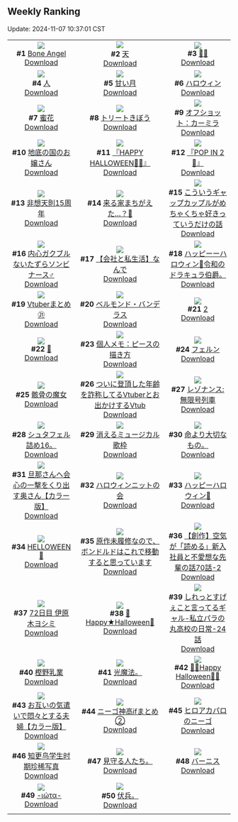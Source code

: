 ## Weekly Ranking
Update: 2024-11-07 10:37:01 CST

|      |      |      |
| :----: | :----: | :----: |
| ![](https://i.pixiv.re/c/240x480/img-master/img/2024/10/30/00/20/54/123800575_p0_master1200.jpg)<br>**#1** [Bone Angel](https://www.pixiv.net/artworks/123800575)<br>[Download](https://i.pixiv.re/img-original/img/2024/10/30/00/20/54/123800575_p0.jpg) | ![](https://i.pixiv.re/c/240x480/img-master/img/2024/10/30/01/17/45/123802206_p0_master1200.jpg)<br>**#2** [天](https://www.pixiv.net/artworks/123802206)<br>[Download](https://i.pixiv.re/img-original/img/2024/10/30/01/17/45/123802206_p0.jpg) | ![](https://i.pixiv.re/c/240x480/img-master/img/2024/10/31/00/08/08/123830636_p0_master1200.jpg)<br>**#3** [💛🖤](https://www.pixiv.net/artworks/123830636)<br>[Download](https://i.pixiv.re/img-original/img/2024/10/31/00/08/08/123830636_p0.png) |
| ![](https://i.pixiv.re/c/240x480/img-master/img/2024/11/01/00/03/06/123872674_p0_master1200.jpg)<br>**#4** [人](https://www.pixiv.net/artworks/123872674)<br>[Download](https://i.pixiv.re/img-original/img/2024/11/01/00/03/06/123872674_p0.jpg) | ![](https://i.pixiv.re/c/240x480/img-master/img/2024/11/01/00/00/53/123872359_p0_master1200.jpg)<br>**#5** [甘い月](https://www.pixiv.net/artworks/123872359)<br>[Download](https://i.pixiv.re/img-original/img/2024/11/01/00/00/53/123872359_p0.png) | ![](https://i.pixiv.re/c/240x480/img-master/img/2024/10/31/22/04/43/123865229_p0_master1200.jpg)<br>**#6** [ハロウィン](https://www.pixiv.net/artworks/123865229)<br>[Download](https://i.pixiv.re/img-original/img/2024/10/31/22/04/43/123865229_p0.png) |
| ![](https://i.pixiv.re/c/240x480/img-master/img/2024/10/30/00/01/04/123799640_p0_master1200.jpg)<br>**#7** [蜜花](https://www.pixiv.net/artworks/123799640)<br>[Download](https://i.pixiv.re/img-original/img/2024/10/30/00/01/04/123799640_p0.jpg) | ![](https://i.pixiv.re/c/240x480/img-master/img/2024/10/31/21/46/49/123864148_p0_master1200.jpg)<br>**#8** [トリートきぼう](https://www.pixiv.net/artworks/123864148)<br>[Download](https://i.pixiv.re/img-original/img/2024/10/31/21/46/49/123864148_p0.jpg) | ![](https://i.pixiv.re/c/240x480/img-master/img/2024/10/31/20/18/33/123859542_p0_master1200.jpg)<br>**#9** [オフショット：カーミラ](https://www.pixiv.net/artworks/123859542)<br>[Download](https://i.pixiv.re/img-original/img/2024/10/31/20/18/33/123859542_p0.jpg) |
| ![](https://i.pixiv.re/c/240x480/img-master/img/2024/11/01/07/30/04/123882201_p0_master1200.jpg)<br>**#10** [地底の国のお嬢さん](https://www.pixiv.net/artworks/123882201)<br>[Download](https://i.pixiv.re/img-original/img/2024/11/01/07/30/04/123882201_p0.jpg) | ![](https://i.pixiv.re/c/240x480/img-master/img/2024/10/31/00/22/58/123831531_p0_master1200.jpg)<br>**#11** [『HAPPY HALLOWEEN🎃👻』](https://www.pixiv.net/artworks/123831531)<br>[Download](https://i.pixiv.re/img-original/img/2024/10/31/00/22/58/123831531_p0.png) | ![](https://i.pixiv.re/c/240x480/img-master/img/2024/10/31/00/21/23/123831442_p0_master1200.jpg)<br>**#12** [『POP IN 2🌟』](https://www.pixiv.net/artworks/123831442)<br>[Download](https://i.pixiv.re/img-original/img/2024/10/31/00/21/23/123831442_p0.png) |
| ![](https://i.pixiv.re/c/240x480/img-master/img/2024/10/31/00/18/04/123831240_p0_master1200.jpg)<br>**#13** [非想天則15周年](https://www.pixiv.net/artworks/123831240)<br>[Download](https://i.pixiv.re/img-original/img/2024/10/31/00/18/04/123831240_p0.png) | ![](https://i.pixiv.re/c/240x480/img-master/img/2024/10/31/20/08/33/123859058_p0_master1200.jpg)<br>**#14** [来る家まちがえた…？🎃](https://www.pixiv.net/artworks/123859058)<br>[Download](https://i.pixiv.re/img-original/img/2024/10/31/20/08/33/123859058_p0.png) | ![](https://i.pixiv.re/c/240x480/img-master/img/2024/10/30/00/05/30/123799969_p0_master1200.jpg)<br>**#15** [こういうギャップカップルがめちゃくちゃ好きっていうだけの話](https://www.pixiv.net/artworks/123799969)<br>[Download](https://i.pixiv.re/img-original/img/2024/10/30/00/05/30/123799969_p0.jpg) |
| ![](https://i.pixiv.re/c/240x480/img-master/img/2024/10/31/12/30/03/123845552_p0_master1200.jpg)<br>**#16** [内心ガクブルないたずらソンビナース♂](https://www.pixiv.net/artworks/123845552)<br>[Download](https://i.pixiv.re/img-original/img/2024/10/31/12/30/03/123845552_p0.png) | ![](https://i.pixiv.re/c/240x480/img-master/img/2024/11/01/12/00/12/123886537_p0_master1200.jpg)<br>**#17** [【会社と私生活】なんで](https://www.pixiv.net/artworks/123886537)<br>[Download](https://i.pixiv.re/img-original/img/2024/11/01/12/00/12/123886537_p0.jpg) | ![](https://i.pixiv.re/c/240x480/img-master/img/2024/10/31/11/48/34/123844573_p0_master1200.jpg)<br>**#18** [ハッピーーハロウィン🎃令和のドラキュラ伯爵。](https://www.pixiv.net/artworks/123844573)<br>[Download](https://i.pixiv.re/img-original/img/2024/10/31/11/48/34/123844573_p0.jpg) |
| ![](https://i.pixiv.re/c/240x480/img-master/img/2024/10/31/23/16/12/123869376_p0_master1200.jpg)<br>**#19** [Vtuberまとめ㉑](https://www.pixiv.net/artworks/123869376)<br>[Download](https://i.pixiv.re/img-original/img/2024/10/31/23/16/12/123869376_p0.jpg) | ![](https://i.pixiv.re/c/240x480/img-master/img/2024/11/01/00/00/50/123872348_p0_master1200.jpg)<br>**#20** [ベルモンド・バンデラス](https://www.pixiv.net/artworks/123872348)<br>[Download](https://i.pixiv.re/img-original/img/2024/11/01/00/00/50/123872348_p0.jpg) | ![](https://i.pixiv.re/c/240x480/img-master/img/2024/10/30/19/35/52/123819892_p0_master1200.jpg)<br>**#21** [2](https://www.pixiv.net/artworks/123819892)<br>[Download](https://i.pixiv.re/img-original/img/2024/10/30/19/35/52/123819892_p0.jpg) |
| ![](https://i.pixiv.re/c/240x480/img-master/img/2024/10/31/00/00/37/123829711_p0_master1200.jpg)<br>**#22** [👻](https://www.pixiv.net/artworks/123829711)<br>[Download](https://i.pixiv.re/img-original/img/2024/10/31/00/00/37/123829711_p0.jpg) | ![](https://i.pixiv.re/c/240x480/img-master/img/2024/10/31/06/00/07/123838578_p0_master1200.jpg)<br>**#23** [個人メモ：ピースの描き方](https://www.pixiv.net/artworks/123838578)<br>[Download](https://i.pixiv.re/img-original/img/2024/10/31/06/00/07/123838578_p0.jpg) | ![](https://i.pixiv.re/c/240x480/img-master/img/2024/10/31/00/19/13/123831309_p0_master1200.jpg)<br>**#24** [フェルン](https://www.pixiv.net/artworks/123831309)<br>[Download](https://i.pixiv.re/img-original/img/2024/10/31/00/19/13/123831309_p0.png) |
| ![](https://i.pixiv.re/c/240x480/img-master/img/2024/10/30/13/21/36/123812254_p0_master1200.jpg)<br>**#25** [骸骨の魔女](https://www.pixiv.net/artworks/123812254)<br>[Download](https://i.pixiv.re/img-original/img/2024/10/30/13/21/36/123812254_p0.jpg) | ![](https://i.pixiv.re/c/240x480/img-master/img/2024/10/31/20/08/49/123859073_p0_master1200.jpg)<br>**#26** [ついに登頂した年齢を詐称してるVtuberとお出かけするVtub](https://www.pixiv.net/artworks/123859073)<br>[Download](https://i.pixiv.re/img-original/img/2024/10/31/20/08/49/123859073_p0.png) | ![](https://i.pixiv.re/c/240x480/img-master/img/2024/10/31/18/22/30/123854352_p0_master1200.jpg)<br>**#27** [レゾナンス:無限号列車](https://www.pixiv.net/artworks/123854352)<br>[Download](https://i.pixiv.re/img-original/img/2024/10/31/18/22/30/123854352_p0.jpg) |
| ![](https://i.pixiv.re/c/240x480/img-master/img/2024/11/01/19/18/23/123895645_p0_master1200.jpg)<br>**#28** [シュタフェル詰め16。](https://www.pixiv.net/artworks/123895645)<br>[Download](https://i.pixiv.re/img-original/img/2024/11/01/19/18/23/123895645_p0.jpg) | ![](https://i.pixiv.re/c/240x480/img-master/img/2024/10/31/23/24/42/123869870_p0_master1200.jpg)<br>**#29** [消えるミュージカル歌枠](https://www.pixiv.net/artworks/123869870)<br>[Download](https://i.pixiv.re/img-original/img/2024/10/31/23/24/42/123869870_p0.jpg) | ![](https://i.pixiv.re/c/240x480/img-master/img/2024/11/01/17/56/45/123893154_p0_master1200.jpg)<br>**#30** [命より大切なもの。](https://www.pixiv.net/artworks/123893154)<br>[Download](https://i.pixiv.re/img-original/img/2024/11/01/17/56/45/123893154_p0.jpg) |
| ![](https://i.pixiv.re/c/240x480/img-master/img/2024/10/31/00/01/29/123829878_p0_master1200.jpg)<br>**#31** [旦那さんへ会心の一撃をくり出す奥さん【カラー版】](https://www.pixiv.net/artworks/123829878)<br>[Download](https://i.pixiv.re/img-original/img/2024/10/31/00/01/29/123829878_p0.jpg) | ![](https://i.pixiv.re/c/240x480/img-master/img/2024/10/31/15/30/13/123849315_p0_master1200.jpg)<br>**#32** [ハロウィンニットの会](https://www.pixiv.net/artworks/123849315)<br>[Download](https://i.pixiv.re/img-original/img/2024/10/31/15/30/13/123849315_p0.jpg) | ![](https://i.pixiv.re/c/240x480/img-master/img/2024/10/31/22/46/48/123867695_p0_master1200.jpg)<br>**#33** [ハッピーハロウィン🎃](https://www.pixiv.net/artworks/123867695)<br>[Download](https://i.pixiv.re/img-original/img/2024/10/31/22/46/48/123867695_p0.png) |
| ![](https://i.pixiv.re/c/240x480/img-master/img/2024/10/31/20/03/29/123858230_p0_master1200.jpg)<br>**#34** [HELLOWEEN🎃](https://www.pixiv.net/artworks/123858230)<br>[Download](https://i.pixiv.re/img-original/img/2024/10/31/20/03/29/123858230_p0.png) | ![](https://i.pixiv.re/c/240x480/img-master/img/2024/10/31/00/13/28/123830986_p0_master1200.jpg)<br>**#35** [原作未履修なので、ボンドルドはこれで移動すると思っています](https://www.pixiv.net/artworks/123830986)<br>[Download](https://i.pixiv.re/img-original/img/2024/10/31/00/13/28/123830986_p0.png) | ![](https://i.pixiv.re/c/240x480/img-master/img/2024/11/01/18/01/03/123893412_p0_master1200.jpg)<br>**#36** [【創作】空気が「読める」新入社員と不愛想な先輩の話70話-2](https://www.pixiv.net/artworks/123893412)<br>[Download](https://i.pixiv.re/img-original/img/2024/11/01/18/01/03/123893412_p0.jpg) |
| ![](https://i.pixiv.re/c/240x480/img-master/img/2024/10/30/00/03/37/123799849_p0_master1200.jpg)<br>**#37** [72日目 伊原木ヨシミ](https://www.pixiv.net/artworks/123799849)<br>[Download](https://i.pixiv.re/img-original/img/2024/10/30/00/03/37/123799849_p0.png) | ![](https://i.pixiv.re/c/240x480/img-master/img/2024/11/01/00/00/33/123872280_p0_master1200.jpg)<br>**#38** [🎃Happy★Halloween🎃](https://www.pixiv.net/artworks/123872280)<br>[Download](https://i.pixiv.re/img-original/img/2024/11/01/00/00/33/123872280_p0.png) | ![](https://i.pixiv.re/c/240x480/img-master/img/2024/10/31/00/06/50/123830516_p0_master1200.jpg)<br>**#39** [しれっとすげぇこと言ってるギャル-私立パラの丸高校の日常-24話](https://www.pixiv.net/artworks/123830516)<br>[Download](https://i.pixiv.re/img-original/img/2024/10/31/00/06/50/123830516_p0.jpg) |
| ![](https://i.pixiv.re/c/240x480/img-master/img/2024/10/31/00/06/00/123830429_p0_master1200.jpg)<br>**#40** [樫野乳業](https://www.pixiv.net/artworks/123830429)<br>[Download](https://i.pixiv.re/img-original/img/2024/10/31/00/06/00/123830429_p0.png) | ![](https://i.pixiv.re/c/240x480/img-master/img/2024/10/31/03/05/37/123835136_p0_master1200.jpg)<br>**#41** [光魔法。](https://www.pixiv.net/artworks/123835136)<br>[Download](https://i.pixiv.re/img-original/img/2024/10/31/03/05/37/123835136_p0.jpg) | ![](https://i.pixiv.re/c/240x480/img-master/img/2024/10/31/20/54/23/123861282_p0_master1200.jpg)<br>**#42** [🩷🧡Happy Halloween🧡💜](https://www.pixiv.net/artworks/123861282)<br>[Download](https://i.pixiv.re/img-original/img/2024/10/31/20/54/23/123861282_p0.jpg) |
| ![](https://i.pixiv.re/c/240x480/img-master/img/2024/10/30/00/00/51/123799603_p0_master1200.jpg)<br>**#43** [お互いの気遣いで悶々とする夫婦【カラー版】](https://www.pixiv.net/artworks/123799603)<br>[Download](https://i.pixiv.re/img-original/img/2024/10/30/00/00/51/123799603_p0.jpg) | ![](https://i.pixiv.re/c/240x480/img-master/img/2024/10/31/00/18/53/123831278_p0_master1200.jpg)<br>**#44** [ニーゴ神高ifまとめ②](https://www.pixiv.net/artworks/123831278)<br>[Download](https://i.pixiv.re/img-original/img/2024/10/31/00/18/53/123831278_p0.jpg) | ![](https://i.pixiv.re/c/240x480/img-master/img/2024/10/31/22/13/28/123865727_p0_master1200.jpg)<br>**#45** [ヒロアカパロのニーゴ](https://www.pixiv.net/artworks/123865727)<br>[Download](https://i.pixiv.re/img-original/img/2024/10/31/22/13/28/123865727_p0.jpg) |
| ![](https://i.pixiv.re/c/240x480/img-master/img/2024/10/30/12/17/32/123811220_p0_master1200.jpg)<br>**#46** [知更鸟学生时期珍稀写真](https://www.pixiv.net/artworks/123811220)<br>[Download](https://i.pixiv.re/img-original/img/2024/10/30/12/17/32/123811220_p0.jpg) | ![](https://i.pixiv.re/c/240x480/img-master/img/2024/10/30/21/07/06/123822933_p0_master1200.jpg)<br>**#47** [見守る人たち。](https://www.pixiv.net/artworks/123822933)<br>[Download](https://i.pixiv.re/img-original/img/2024/10/30/21/07/06/123822933_p0.jpg) | ![](https://i.pixiv.re/c/240x480/img-master/img/2024/10/31/00/02/46/123830065_p0_master1200.jpg)<br>**#48** [バーニス](https://www.pixiv.net/artworks/123830065)<br>[Download](https://i.pixiv.re/img-original/img/2024/10/31/00/02/46/123830065_p0.png) |
| ![](https://i.pixiv.re/c/240x480/img-master/img/2024/10/30/00/10/15/123800189_p0_master1200.jpg)<br>**#49** [-ιώτα-](https://www.pixiv.net/artworks/123800189)<br>[Download](https://i.pixiv.re/img-original/img/2024/10/30/00/10/15/123800189_p0.png) | ![](https://i.pixiv.re/c/240x480/img-master/img/2024/10/31/20/17/38/123859000_p0_master1200.jpg)<br>**#50** [伏兵。](https://www.pixiv.net/artworks/123859000)<br>[Download](https://i.pixiv.re/img-original/img/2024/10/31/20/17/38/123859000_p0.jpg) |
|      |
